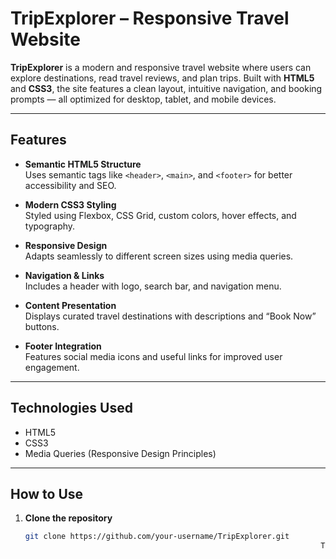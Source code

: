 # TripExplorer – Responsive Travel Website

**TripExplorer** is a modern and responsive travel website where users can explore destinations, read travel reviews, and plan trips. Built with **HTML5** and **CSS3**, the site features a clean layout, intuitive navigation, and booking prompts — all optimized for desktop, tablet, and mobile devices.

---

## Features

- **Semantic HTML5 Structure**  
  Uses semantic tags like `<header>`, `<main>`, and `<footer>` for better accessibility and SEO.

-  **Modern CSS3 Styling**  
  Styled using Flexbox, CSS Grid, custom colors, hover effects, and typography.

-  **Responsive Design**  
  Adapts seamlessly to different screen sizes using media queries.

-  **Navigation & Links**  
  Includes a header with logo, search bar, and navigation menu.

-  **Content Presentation**  
  Displays curated travel destinations with descriptions and “Book Now” buttons.

-  **Footer Integration**  
  Features social media icons and useful links for improved user engagement.

---

##  Technologies Used

- HTML5  
- CSS3  
- Media Queries (Responsive Design Principles)

---

##  How to Use

1. **Clone the repository**  
   ```bash
   git clone https://github.com/your-username/TripExplorer.git
                                                                     Thank You For Visiting My Website !
